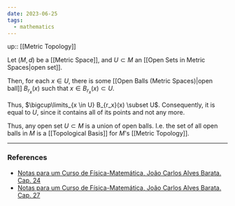 ```yaml
---
date: 2023-06-25
tags:
  - mathematics
---
```

up:: [[Metric Topology]]

Let $(M, d)$ be a [[Metric Space]], and $U \subset M$ an [[Open Sets in Metric Spaces|open set]]. 

Then, for each $x \in U$, there is some [[Open Balls (Metric Spaces)|open ball]] $B_{r_x}(x)$ such that $x \in B_{r_x}(x) \subset U$. 

Thus, $\bigcup\limits_{x \in U} B_{r_x}(x) \subset U$. Consequently, it is equal to $U$, since it contains all of its points and not any more.

Thus, any open set $U \subset M$ is a union of open balls. I.e. the set of all open balls in $M$ is a [[Topological Basis]] for $M$'s [[Metric Topology]].

---
### References
- [Notas para um Curso de Física-Matemática, João Carlos Alves Barata. Cap. 24](http://denebola.if.usp.br/~jbarata/Notas_de_aula/arquivos/nc-cap24.pdf) 
- [Notas para um Curso de Física-Matemática, João Carlos Alves Barata. Cap. 27](http://denebola.if.usp.br/~jbarata/Notas_de_aula/arquivos/nc-cap27.pdf)